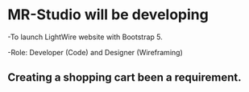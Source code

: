 # MR-Studio will be developing
-To launch LightWire website with Bootstrap 5.

-Role: Developer (Code) and Designer (Wireframing)

Creating a shopping cart been a requirement.
-
